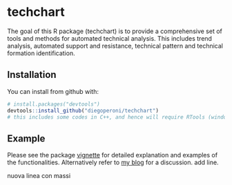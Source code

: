 # techchart

The goal of this R package (techchart) is to provide a comprehensive set of tools and methods for automated technical analysis. This includes trend analysis, automated support and resistance, technical pattern and technical formation identification.

## Installation

You can install from github with:

```R
# install.packages("devtools")
devtools::install_github("diegoperoni/techchart")
# this includes some codes in C++, and hence will require RTools (windows) or Xcode (Mac) and compilers/ libraries for building from source
```
## Example

Please see the package [vignette](vignettes/techchart.md) for detailed explanation and examples of the functionalities. Alternatively refer to [my blog](http://prodiptag.blogspot.com/2016/10/systematic-trading-r-package-for.html) for a discussion.
add line.

nuova linea con massi